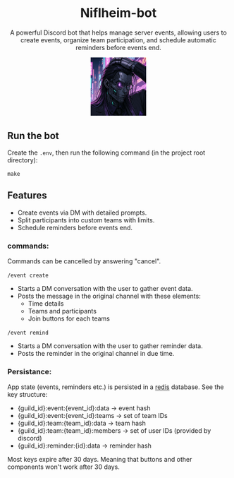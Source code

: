 <div align="center">
    <h1>Niflheim-bot</h1>
    <p>A powerful Discord bot that helps manage server events, allowing users to create events, organize team participation, and schedule automatic reminders before events end.</p>
    <img src="avatar.png" alt="drawing" width="25%"/>
</div>

## Run the bot
Create the `.env`, then run the following command (in the project root directory):
```
make
```

## Features
- Create events via DM with detailed prompts.
- Split participants into custom teams with limits.
- Schedule reminders before events end.

### commands:
Commands can be cancelled by answering "cancel".

`/event create`
- Starts a DM conversation with the user to gather event data.
- Posts the message in the original channel with these elements:
    - Time details
    - Teams and participants
    - Join buttons for each teams

`/event remind`
- Starts a DM conversation with the user to gather reminder data.
- Posts the reminder in the original channel in due time.

### Persistance:
App state (events, reminders etc.) is persisted in a [redis](https://github.com/redis/redis) database.
See the key structure:
- {guild_id}:event:{event_id}:data      → event hash
- {guild_id}:event:{event_id}:teams     → set of team IDs
- {guild_id}:team:{team_id}:data        → team hash
- {guild_id}:team:{team_id}:members     → set of user IDs (provided by discord)
- {guild_id}:reminder:{id}:data         → reminder hash

Most keys expire after 30 days. Meaning that buttons and other components won't work after 30 days.
